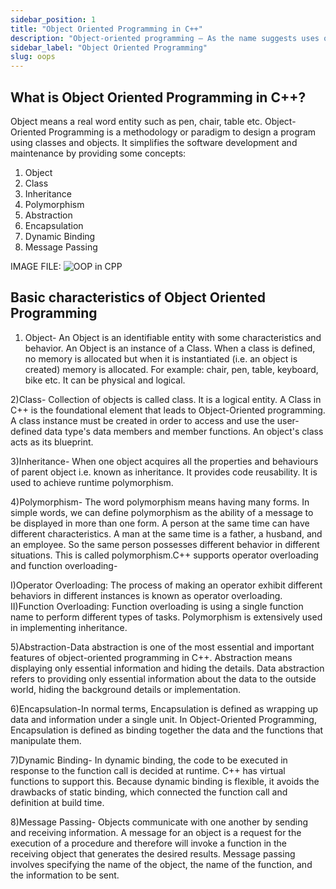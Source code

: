 ```yaml
---
sidebar_position: 1
title: "Object Oriented Programming in C++"
description: "Object-oriented programming – As the name suggests uses objects in programming. Object-oriented programming aims to implement real-world entities like inheritance, hiding, polymorphism, etc. in programming. "
sidebar_label: "Object Oriented Programming"
slug: oops
---
```


## What is Object Oriented Programming in C++?
Object means a real word entity such as pen, chair, table etc. Object-Oriented Programming is a methodology or paradigm to design a program using classes and objects. It simplifies the software development and maintenance by providing some concepts:
1) Object
2) Class
3) Inheritance
4) Polymorphism
5) Abstraction
6) Encapsulation
7) Dynamic Binding
8) Message Passing

IMAGE FILE:
![OOP in CPP](C:\Users\Shruti\OneDrive\Desktop\30-Days-Of-CPP\static\img\day-12\oop1.png)

## Basic characteristics of Object Oriented Programming
1) Object- An Object is an identifiable entity with some characteristics and behavior. An Object is an instance of a Class. When a class is defined, no memory is allocated but when it is instantiated (i.e. an object is created) memory is allocated. For example: chair, pen, table, keyboard, bike etc. It can be physical and logical.

2)Class- Collection of objects is called class. It is a logical entity. A Class in C++ is the foundational element that leads to Object-Oriented programming. A class instance must be created in order to access and use the user-defined data type's data members and member functions. An object's class acts as its blueprint.

3)Inheritance- When one object acquires all the properties and behaviours of parent object i.e. known as inheritance. It provides code reusability. It is used to achieve runtime polymorphism.

4)Polymorphism- The word polymorphism means having many forms. In simple words, we can define polymorphism as the ability of a message to be displayed in more than one form. A person at the same time can have different characteristics. A man at the same time is a father, a husband, and an employee. So the same person possesses different behavior in different situations. This is called polymorphism.C++ supports operator overloading and function overloading-

I)Operator Overloading: The process of making an operator exhibit different behaviors in different instances is known as operator overloading.
II)Function Overloading: Function overloading is using a single function name to perform different types of tasks. Polymorphism is extensively used in implementing inheritance.

5)Abstraction-Data abstraction is one of the most essential and important features of object-oriented programming in C++. Abstraction means displaying only essential information and hiding the details. Data abstraction refers to providing only essential information about the data to the outside world, hiding the background details or implementation.

6)Encapsulation-In normal terms, Encapsulation is defined as wrapping up data and information under a single unit. In Object-Oriented Programming, Encapsulation is defined as binding together the data and the functions that manipulate them. 

7)Dynamic Binding- In dynamic binding, the code to be executed in response to the function call is decided at runtime. C++ has virtual functions to support this. Because dynamic binding is flexible, it avoids the drawbacks of static binding, which connected the function call and definition at build time.

8)Message Passing- Objects communicate with one another by sending and receiving information. A message for an object is a request for the execution of a procedure and therefore will invoke a function in the receiving object that generates the desired results. Message passing involves specifying the name of the object, the name of the function, and the information to be sent. 